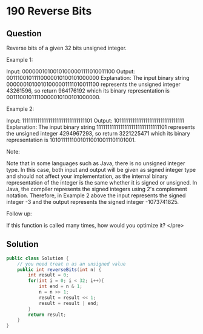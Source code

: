 # 190 Reverse Bits

## Question

 Reverse bits of a given 32 bits unsigned integer.

Example 1:

Input: 00000010100101000001111010011100 Output: 00111001011110000010100101000000 Explanation: The input binary string 00000010100101000001111010011100 represents the unsigned integer 43261596, so return 964176192 which its binary representation is 00111001011110000010100101000000.

Example 2:

Input: 11111111111111111111111111111101 Output: 10111111111111111111111111111111 Explanation: The input binary string 11111111111111111111111111111101 represents the unsigned integer 4294967293, so return 3221225471 which its binary representation is 10101111110010110010011101101001.

Note:

Note that in some languages such as Java, there is no unsigned integer type. In this case, both input and output will be given as signed integer type and should not affect your implementation, as the internal binary representation of the integer is the same whether it is signed or unsigned. In Java, the compiler represents the signed integers using 2's complement notation. Therefore, in Example 2 above the input represents the signed integer -3 and the output represents the signed integer -1073741825.

Follow up:

If this function is called many times, how would you optimize it? &lt;/pre&gt;

## Solution

```java
public class Solution {
    // you need treat n as an unsigned value
    public int reverseBits(int n) {
        int result = 0;
        for(int i = 0; i < 32; i++){
            int end = n & 1;
            n = n >> 1;
            result = result << 1;
            result = result | end;
        }
        return result;
    }
}
```

